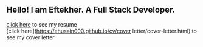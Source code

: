 ## Hello! I am Eftekher. A Full Stack Developer. 


[click here](https://ehusain000.github.io/cv/resume/resume.html) to see my resume <br>
[click here](https://ehusain000.github.io/cv/cover letter/cover-letter.html) to see my cover letter


